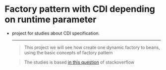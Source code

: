 Factory pattern with CDI depending on runtime parameter
==============

* project for studies about CDI specification.

     --------------------------------------------
  >  This project we will see how create one dynamic factory to beans, using the basic concepts of factory pattern
  
  >  The studies is based [in this question](http://stackoverflow.com/questions/16955446/factory-pattern-with-cdi-depending-on-runtime-parameter) of stackoverflow

 
 